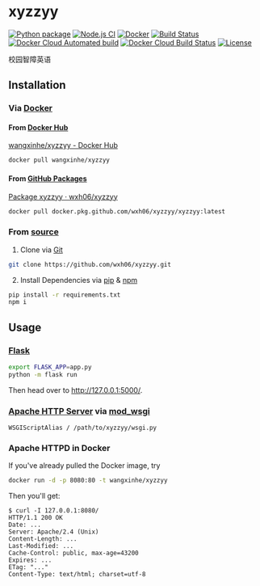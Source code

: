 # xyzzyy
[![Python package](https://github.com/wxh06/xyzzyy/workflows/Python%20package/badge.svg)](https://github.com/wxh06/xyzzyy/actions?query=workflow%3A%22Python+package%22)
[![Node.js CI](https://github.com/wxh06/xyzzyy/workflows/Node.js%20CI/badge.svg)](https://github.com/wxh06/xyzzyy/actions?query=workflow%3A%22Node.js+CI%22)
[![Docker](https://github.com/wxh06/xyzzyy/workflows/Docker/badge.svg)](https://github.com/wxh06/xyzzyy/actions?query=workflow%3A%22Docker%22)
[![Build Status](https://www.travis-ci.org/wxh06/xyzzyy.svg)](https://www.travis-ci.org/wxh06/xyzzyy)
[![Docker Cloud Automated build](https://img.shields.io/docker/cloud/automated/wangxinhe/xyzzyy?logo=docker)](https://hub.docker.com/r/wangxinhe/xyzzyy/builds)
[![Docker Cloud Build Status](https://img.shields.io/docker/cloud/build/wangxinhe/xyzzyy?logo=docker)](https://hub.docker.com/r/wangxinhe/xyzzyy/builds)
[![License](https://img.shields.io/github/license/wxh06/xyzzyy.svg?logo=github)](https://github.com/wxh06/xyzzyy/blob/master/LICENSE)

校园智障英语

## Installation
### Via [Docker](https://www.docker.com/)
#### From [Docker Hub](https://hub.docker.com/)
[wangxinhe/xyzzyy - Docker Hub](https://hub.docker.com/r/wangxinhe/xyzzyy)
```sh
docker pull wangxinhe/xyzzyy
```

#### From [GitHub Packages](https://github.com/features/packages)
[Package xyzzyy · wxh06/xyzzyy](https://github.com/wxh06/xyzzyy/packages/242235)
```sh
docker pull docker.pkg.github.com/wxh06/xyzzyy/xyzzyy:latest
```

### From [source](https://github.com/wxh06/xyzzyy)
1. Clone via [Git](https://www.git-scm.com/)
```sh
git clone https://github.com/wxh06/xyzzyy.git
```

2. Install Dependencies via [pip](https://pip.pypa.io/) & [npm](https://www.npmjs.com/)
```sh
pip install -r requirements.txt
npm i
```

## Usage
### [Flask](https://palletsprojects.com/p/flask/)
```sh
export FLASK_APP=app.py
python -m flask run
```
Then head over to <http://127.0.0.1:5000/>.

### [Apache HTTP Server](https://httpd.apache.org/) via [mod_wsgi](https://www.modwsgi.org/)
```apacheconf
WSGIScriptAlias / /path/to/xyzzyy/wsgi.py
```

### Apache HTTPD in Docker
If you've already pulled the Docker image, try
```sh
docker run -d -p 8080:80 -t wangxinhe/xyzzyy
```

Then you'll get:
```http
$ curl -I 127.0.0.1:8080/
HTTP/1.1 200 OK
Date: ...
Server: Apache/2.4 (Unix)
Content-Length: ...
Last-Modified: ...
Cache-Control: public, max-age=43200
Expires: ...
ETag: "..."
Content-Type: text/html; charset=utf-8
```
